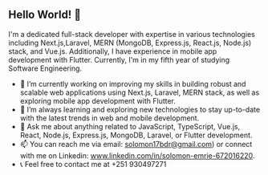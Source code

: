 ## Hello World! 👋

I'm a dedicated full-stack developer with expertise in various technologies including Next.js,Laravel, MERN (MongoDB, Express.js, React.js, Node.js) stack, and Vue.js. Additionally, I have experience in mobile app development with Flutter. Currently, I'm in my fifth year of studying Software Engineering.

- 🔭 I’m currently working on improving my skills in building robust and scalable web applications using Next.js, Laravel, MERN stack, as well as exploring mobile app development with Flutter.
- 🌱 I’m always learning and exploring new technologies to stay up-to-date with the latest trends in web and mobile development.
- 💬 Ask me about anything related to JavaScript, TypeScript, Vue.js, React, Node.js, Express.js, MongoDB, Laravel, or Flutter development.
- 📫 You can reach me via email: solomon17bdr@gmail.com) or connect with me on Linkedin: www.linkedin.com/in/solomon-emrie-672016220.
- 📞 Feel free to contact me at +251 930497271


